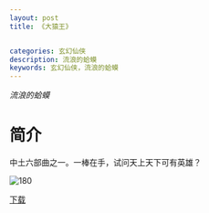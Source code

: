 ```yaml
---
layout: post
title: 《大猿王》


categories: 玄幻仙侠
description: 流浪的蛤蟆
keywords: 玄幻仙侠，流浪的蛤蟆
---
```


*流浪的蛤蟆*

# 简介

中土六部曲之一。一棒在手，试问天上天下可有英雄？

![180](http://tva4.sinaimg.cn/large/008dGP0Fgy1gu2sb5z0muj304605kjre.jpg)

[下载](https://link.jscdn.cn/1drv/aHR0cHM6Ly8xZHJ2Lm1zL3QvcyFBaGU2R2dNWmVFb2poU0p4VGR6VzEzUE4xS1Vl.txt)

